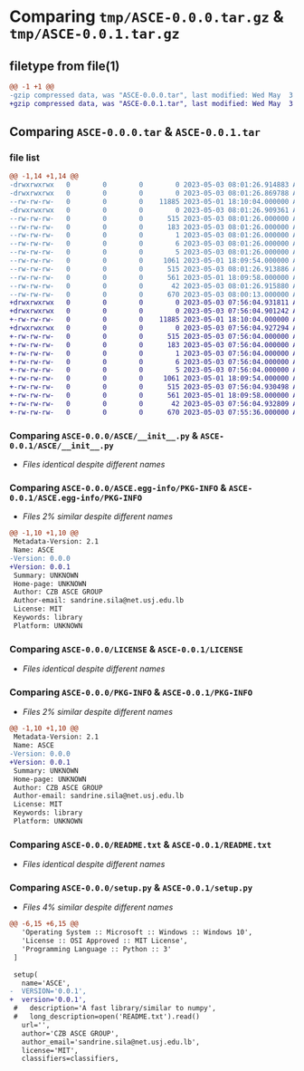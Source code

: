 # Comparing `tmp/ASCE-0.0.0.tar.gz` & `tmp/ASCE-0.0.1.tar.gz`

## filetype from file(1)

```diff
@@ -1 +1 @@
-gzip compressed data, was "ASCE-0.0.0.tar", last modified: Wed May  3 08:01:26 2023, max compression
+gzip compressed data, was "ASCE-0.0.1.tar", last modified: Wed May  3 07:56:04 2023, max compression
```

## Comparing `ASCE-0.0.0.tar` & `ASCE-0.0.1.tar`

### file list

```diff
@@ -1,14 +1,14 @@
-drwxrwxrwx   0        0        0        0 2023-05-03 08:01:26.914883 ASCE-0.0.0/
-drwxrwxrwx   0        0        0        0 2023-05-03 08:01:26.869788 ASCE-0.0.0/ASCE/
--rw-rw-rw-   0        0        0    11885 2023-05-01 18:10:04.000000 ASCE-0.0.0/ASCE/__init__.py
-drwxrwxrwx   0        0        0        0 2023-05-03 08:01:26.909361 ASCE-0.0.0/ASCE.egg-info/
--rw-rw-rw-   0        0        0      515 2023-05-03 08:01:26.000000 ASCE-0.0.0/ASCE.egg-info/PKG-INFO
--rw-rw-rw-   0        0        0      183 2023-05-03 08:01:26.000000 ASCE-0.0.0/ASCE.egg-info/SOURCES.txt
--rw-rw-rw-   0        0        0        1 2023-05-03 08:01:26.000000 ASCE-0.0.0/ASCE.egg-info/dependency_links.txt
--rw-rw-rw-   0        0        0        6 2023-05-03 08:01:26.000000 ASCE-0.0.0/ASCE.egg-info/requires.txt
--rw-rw-rw-   0        0        0        5 2023-05-03 08:01:26.000000 ASCE-0.0.0/ASCE.egg-info/top_level.txt
--rw-rw-rw-   0        0        0     1061 2023-05-01 18:09:54.000000 ASCE-0.0.0/LICENSE
--rw-rw-rw-   0        0        0      515 2023-05-03 08:01:26.913886 ASCE-0.0.0/PKG-INFO
--rw-rw-rw-   0        0        0      561 2023-05-01 18:09:58.000000 ASCE-0.0.0/README.txt
--rw-rw-rw-   0        0        0       42 2023-05-03 08:01:26.915880 ASCE-0.0.0/setup.cfg
--rw-rw-rw-   0        0        0      670 2023-05-03 08:00:13.000000 ASCE-0.0.0/setup.py
+drwxrwxrwx   0        0        0        0 2023-05-03 07:56:04.931811 ASCE-0.0.1/
+drwxrwxrwx   0        0        0        0 2023-05-03 07:56:04.901242 ASCE-0.0.1/ASCE/
+-rw-rw-rw-   0        0        0    11885 2023-05-01 18:10:04.000000 ASCE-0.0.1/ASCE/__init__.py
+drwxrwxrwx   0        0        0        0 2023-05-03 07:56:04.927294 ASCE-0.0.1/ASCE.egg-info/
+-rw-rw-rw-   0        0        0      515 2023-05-03 07:56:04.000000 ASCE-0.0.1/ASCE.egg-info/PKG-INFO
+-rw-rw-rw-   0        0        0      183 2023-05-03 07:56:04.000000 ASCE-0.0.1/ASCE.egg-info/SOURCES.txt
+-rw-rw-rw-   0        0        0        1 2023-05-03 07:56:04.000000 ASCE-0.0.1/ASCE.egg-info/dependency_links.txt
+-rw-rw-rw-   0        0        0        6 2023-05-03 07:56:04.000000 ASCE-0.0.1/ASCE.egg-info/requires.txt
+-rw-rw-rw-   0        0        0        5 2023-05-03 07:56:04.000000 ASCE-0.0.1/ASCE.egg-info/top_level.txt
+-rw-rw-rw-   0        0        0     1061 2023-05-01 18:09:54.000000 ASCE-0.0.1/LICENSE
+-rw-rw-rw-   0        0        0      515 2023-05-03 07:56:04.930498 ASCE-0.0.1/PKG-INFO
+-rw-rw-rw-   0        0        0      561 2023-05-01 18:09:58.000000 ASCE-0.0.1/README.txt
+-rw-rw-rw-   0        0        0       42 2023-05-03 07:56:04.932809 ASCE-0.0.1/setup.cfg
+-rw-rw-rw-   0        0        0      670 2023-05-03 07:55:36.000000 ASCE-0.0.1/setup.py
```

### Comparing `ASCE-0.0.0/ASCE/__init__.py` & `ASCE-0.0.1/ASCE/__init__.py`

 * *Files identical despite different names*

### Comparing `ASCE-0.0.0/ASCE.egg-info/PKG-INFO` & `ASCE-0.0.1/ASCE.egg-info/PKG-INFO`

 * *Files 2% similar despite different names*

```diff
@@ -1,10 +1,10 @@
 Metadata-Version: 2.1
 Name: ASCE
-Version: 0.0.0
+Version: 0.0.1
 Summary: UNKNOWN
 Home-page: UNKNOWN
 Author: CZB ASCE GROUP
 Author-email: sandrine.sila@net.usj.edu.lb
 License: MIT
 Keywords: library
 Platform: UNKNOWN
```

### Comparing `ASCE-0.0.0/LICENSE` & `ASCE-0.0.1/LICENSE`

 * *Files identical despite different names*

### Comparing `ASCE-0.0.0/PKG-INFO` & `ASCE-0.0.1/PKG-INFO`

 * *Files 2% similar despite different names*

```diff
@@ -1,10 +1,10 @@
 Metadata-Version: 2.1
 Name: ASCE
-Version: 0.0.0
+Version: 0.0.1
 Summary: UNKNOWN
 Home-page: UNKNOWN
 Author: CZB ASCE GROUP
 Author-email: sandrine.sila@net.usj.edu.lb
 License: MIT
 Keywords: library
 Platform: UNKNOWN
```

### Comparing `ASCE-0.0.0/README.txt` & `ASCE-0.0.1/README.txt`

 * *Files identical despite different names*

### Comparing `ASCE-0.0.0/setup.py` & `ASCE-0.0.1/setup.py`

 * *Files 4% similar despite different names*

```diff
@@ -6,15 +6,15 @@
   'Operating System :: Microsoft :: Windows :: Windows 10',
   'License :: OSI Approved :: MIT License',
   'Programming Language :: Python :: 3'
 ]
  
 setup(
   name='ASCE',
-  VERSION='0.0.1',
+  version='0.0.1',
 #   description='A fast library/similar to numpy',
 #   long_description=open('README.txt').read()
   url='',  
   author='CZB ASCE GROUP',
   author_email='sandrine.sila@net.usj.edu.lb',
   license='MIT', 
   classifiers=classifiers,
```

